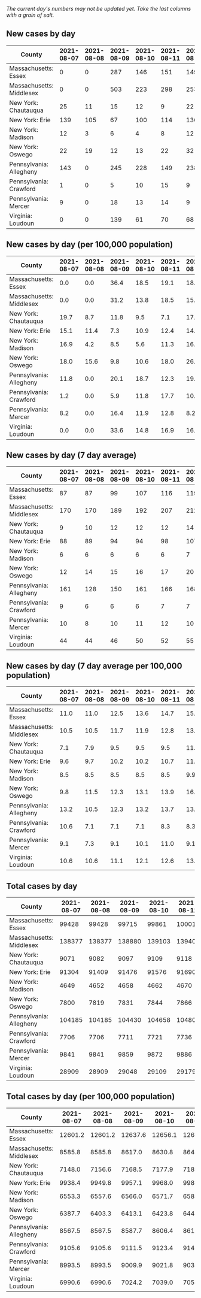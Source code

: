 _The current day's numbers may not be updated yet. Take the last columns with a grain of salt._
## New cases by day

| County | 2021-08-07 | 2021-08-08 | 2021-08-09 | 2021-08-10 | 2021-08-11 | 2021-08-12 | 2021-08-13 |
| --- | --- | --- | --- | --- | --- | --- | --- |
| Massachusetts: Essex | 0 | 0 | 287 | 146 | 151 | 149 | 124 |
| Massachusetts: Middlesex | 0 | 0 | 503 | 223 | 298 | 253 | 243 |
| New York: Chautauqua | 25 | 11 | 15 | 12 | 9 | 22 | 22 |
| New York: Erie | 139 | 105 | 67 | 100 | 114 | 136 | 115 |
| New York: Madison | 12 | 3 | 6 | 4 | 8 | 12 | 12 |
| New York: Oswego | 22 | 19 | 12 | 13 | 22 | 32 | 35 |
| Pennsylvania: Allegheny | 143 | 0 | 245 | 228 | 149 | 238 | 162 |
| Pennsylvania: Crawford | 1 | 0 | 5 | 10 | 15 | 9 | 8 |
| Pennsylvania: Mercer | 9 | 0 | 18 | 13 | 14 | 9 | 5 |
| Virginia: Loudoun | 0 | 0 | 139 | 61 | 70 | 68 | 69 |

## New cases by day (per 100,000 population)

| County | 2021-08-07 | 2021-08-08 | 2021-08-09 | 2021-08-10 | 2021-08-11 | 2021-08-12 | 2021-08-13 |
| --- | --- | --- | --- | --- | --- | --- | --- |
| Massachusetts: Essex | 0.0 | 0.0 | 36.4 | 18.5 | 19.1 | 18.9 | 15.7 |
| Massachusetts: Middlesex | 0.0 | 0.0 | 31.2 | 13.8 | 18.5 | 15.7 | 15.1 |
| New York: Chautauqua | 19.7 | 8.7 | 11.8 | 9.5 | 7.1 | 17.3 | 17.3 |
| New York: Erie | 15.1 | 11.4 | 7.3 | 10.9 | 12.4 | 14.8 | 12.5 |
| New York: Madison | 16.9 | 4.2 | 8.5 | 5.6 | 11.3 | 16.9 | 16.9 |
| New York: Oswego | 18.0 | 15.6 | 9.8 | 10.6 | 18.0 | 26.2 | 28.7 |
| Pennsylvania: Allegheny | 11.8 | 0.0 | 20.1 | 18.7 | 12.3 | 19.6 | 13.3 |
| Pennsylvania: Crawford | 1.2 | 0.0 | 5.9 | 11.8 | 17.7 | 10.6 | 9.5 |
| Pennsylvania: Mercer | 8.2 | 0.0 | 16.4 | 11.9 | 12.8 | 8.2 | 4.6 |
| Virginia: Loudoun | 0.0 | 0.0 | 33.6 | 14.8 | 16.9 | 16.4 | 16.7 |

## New cases by day (7 day average)

| County | 2021-08-07 | 2021-08-08 | 2021-08-09 | 2021-08-10 | 2021-08-11 | 2021-08-12 | 2021-08-13 |
| --- | --- | --- | --- | --- | --- | --- | --- |
| Massachusetts: Essex | 87 | 87 | 99 | 107 | 116 | 119 | 122 |
| Massachusetts: Middlesex | 170 | 170 | 189 | 192 | 207 | 212 | 217 |
| New York: Chautauqua | 9 | 10 | 12 | 12 | 12 | 14 | 17 |
| New York: Erie | 88 | 89 | 94 | 94 | 98 | 107 | 111 |
| New York: Madison | 6 | 6 | 6 | 6 | 6 | 7 | 8 |
| New York: Oswego | 12 | 14 | 15 | 16 | 17 | 20 | 22 |
| Pennsylvania: Allegheny | 161 | 128 | 150 | 161 | 166 | 168 | 166 |
| Pennsylvania: Crawford | 9 | 6 | 6 | 6 | 7 | 7 | 7 |
| Pennsylvania: Mercer | 10 | 8 | 10 | 11 | 12 | 10 | 10 |
| Virginia: Loudoun | 44 | 44 | 46 | 50 | 52 | 55 | 58 |

## New cases by day (7 day average per 100,000 population)

| County | 2021-08-07 | 2021-08-08 | 2021-08-09 | 2021-08-10 | 2021-08-11 | 2021-08-12 | 2021-08-13 |
| --- | --- | --- | --- | --- | --- | --- | --- |
| Massachusetts: Essex | 11.0 | 11.0 | 12.5 | 13.6 | 14.7 | 15.1 | 15.5 |
| Massachusetts: Middlesex | 10.5 | 10.5 | 11.7 | 11.9 | 12.8 | 13.2 | 13.5 |
| New York: Chautauqua | 7.1 | 7.9 | 9.5 | 9.5 | 9.5 | 11.0 | 13.4 |
| New York: Erie | 9.6 | 9.7 | 10.2 | 10.2 | 10.7 | 11.6 | 12.1 |
| New York: Madison | 8.5 | 8.5 | 8.5 | 8.5 | 8.5 | 9.9 | 11.3 |
| New York: Oswego | 9.8 | 11.5 | 12.3 | 13.1 | 13.9 | 16.4 | 18.0 |
| Pennsylvania: Allegheny | 13.2 | 10.5 | 12.3 | 13.2 | 13.7 | 13.8 | 13.7 |
| Pennsylvania: Crawford | 10.6 | 7.1 | 7.1 | 7.1 | 8.3 | 8.3 | 8.3 |
| Pennsylvania: Mercer | 9.1 | 7.3 | 9.1 | 10.1 | 11.0 | 9.1 | 9.1 |
| Virginia: Loudoun | 10.6 | 10.6 | 11.1 | 12.1 | 12.6 | 13.3 | 14.0 |

## Total cases by day

| County | 2021-08-07 | 2021-08-08 | 2021-08-09 | 2021-08-10 | 2021-08-11 | 2021-08-12 | 2021-08-13 |
| --- | --- | --- | --- | --- | --- | --- | --- |
| Massachusetts: Essex | 99428 | 99428 | 99715 | 99861 | 100012 | 100161 | 100285 |
| Massachusetts: Middlesex | 138377 | 138377 | 138880 | 139103 | 139401 | 139654 | 139897 |
| New York: Chautauqua | 9071 | 9082 | 9097 | 9109 | 9118 | 9140 | 9162 |
| New York: Erie | 91304 | 91409 | 91476 | 91576 | 91690 | 91826 | 91941 |
| New York: Madison | 4649 | 4652 | 4658 | 4662 | 4670 | 4682 | 4694 |
| New York: Oswego | 7800 | 7819 | 7831 | 7844 | 7866 | 7898 | 7933 |
| Pennsylvania: Allegheny | 104185 | 104185 | 104430 | 104658 | 104807 | 105045 | 105207 |
| Pennsylvania: Crawford | 7706 | 7706 | 7711 | 7721 | 7736 | 7745 | 7753 |
| Pennsylvania: Mercer | 9841 | 9841 | 9859 | 9872 | 9886 | 9895 | 9900 |
| Virginia: Loudoun | 28909 | 28909 | 29048 | 29109 | 29179 | 29247 | 29316 |

## Total cases by day (per 100,000 population)

| County | 2021-08-07 | 2021-08-08 | 2021-08-09 | 2021-08-10 | 2021-08-11 | 2021-08-12 | 2021-08-13 |
| --- | --- | --- | --- | --- | --- | --- | --- |
| Massachusetts: Essex | 12601.2 | 12601.2 | 12637.6 | 12656.1 | 12675.2 | 12694.1 | 12709.8 |
| Massachusetts: Middlesex | 8585.8 | 8585.8 | 8617.0 | 8630.8 | 8649.3 | 8665.0 | 8680.1 |
| New York: Chautauqua | 7148.0 | 7156.6 | 7168.5 | 7177.9 | 7185.0 | 7202.4 | 7219.7 |
| New York: Erie | 9938.4 | 9949.8 | 9957.1 | 9968.0 | 9980.4 | 9995.2 | 10007.7 |
| New York: Madison | 6553.3 | 6557.6 | 6566.0 | 6571.7 | 6582.9 | 6599.9 | 6616.8 |
| New York: Oswego | 6387.7 | 6403.3 | 6413.1 | 6423.8 | 6441.8 | 6468.0 | 6496.7 |
| Pennsylvania: Allegheny | 8567.5 | 8567.5 | 8587.7 | 8606.4 | 8618.7 | 8638.2 | 8651.6 |
| Pennsylvania: Crawford | 9105.6 | 9105.6 | 9111.5 | 9123.4 | 9141.1 | 9151.7 | 9161.2 |
| Pennsylvania: Mercer | 8993.5 | 8993.5 | 9009.9 | 9021.8 | 9034.6 | 9042.8 | 9047.4 |
| Virginia: Loudoun | 6990.6 | 6990.6 | 7024.2 | 7039.0 | 7055.9 | 7072.4 | 7089.1 |
